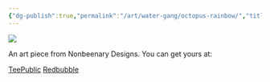 ```yaml
---
{"dg-publish":true,"permalink":"/art/water-gang/octopus-rainbow/","title":"Octopus Rainbow","tags":["Art","Cryptids","Rainbow Gang"]}
---
```



![](https://baserow-media.ams3.digitaloceanspaces.com/user_files/2hZ6EaA4NckMLoDn8CPzpIGBMqCElU0y_d69b5a5b1c0f91770d0418be762788e4050afe002af376f4916107e600d15e89.jpg)

An art piece from Nonbeenary Designs. You can get yours at:

[TeePublic]()
[Redbubble]()
